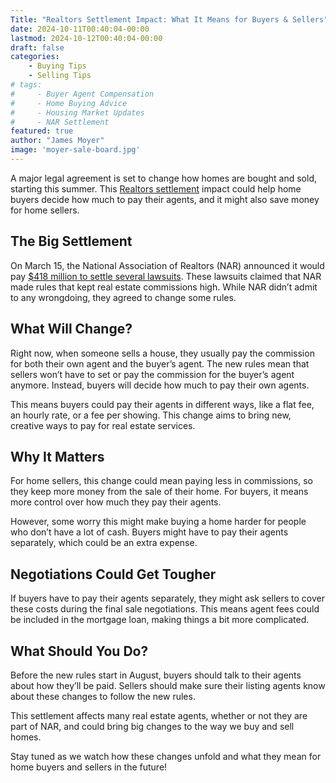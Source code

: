 ```yaml
---
Title: "Realtors Settlement Impact: What It Means for Buyers & Sellers"
date: 2024-10-11T00:40:04-00:00
lastmod: 2024-10-12T00:40:04-00:00
draft: false
categories:
    - Buying Tips
    - Selling Tips
# tags:
#     - Buyer Agent Compensation
#     - Home Buying Advice
#     - Housing Market Updates
#     - NAR Settlement
featured: true
author: "James Moyer"
image: 'moyer-sale-board.jpg'
---
```


A major legal agreement is set to change how homes are bought and sold, starting this summer. This [Realtors settlement](/how-nar-settlement-impacts-home-buyers-agents/) impact could help home buyers decide how much to pay their agents, and it might also save money for home sellers.

## The Big Settlement


On March 15, the National Association of Realtors (NAR) announced it would pay [$418 million to settle several lawsuits](https://www.nar.realtor/competition-in-real-estate/what-the-nar-settlement-means-for-home-buyers-and-sellers). These lawsuits claimed that NAR made rules that kept real estate commissions high. While NAR didn’t admit to any wrongdoing, they agreed to change some rules.

## What Will Change?

Right now, when someone sells a house, they usually pay the commission for both their own agent and the buyer’s agent. The new rules mean that sellers won’t have to set or pay the commission for the buyer’s agent anymore. Instead, buyers will decide how much to pay their own agents.

This means buyers could pay their agents in different ways, like a flat fee, an hourly rate, or a fee per showing. This change aims to bring new, creative ways to pay for real estate services.

## Why It Matters

For home sellers, this change could mean paying less in commissions, so they keep more money from the sale of their home. For buyers, it means more control over how much they pay their agents.

However, some worry this might make buying a home harder for people who don’t have a lot of cash. Buyers might have to pay their agents separately, which could be an extra expense.

## Negotiations Could Get Tougher

If buyers have to pay their agents separately, they might ask sellers to cover these costs during the final sale negotiations. This means agent fees could be included in the mortgage loan, making things a bit more complicated.

## What Should You Do?

Before the new rules start in August, buyers should talk to their agents about how they’ll be paid. Sellers should make sure their listing agents know about these changes to follow the new rules.

This settlement affects many real estate agents, whether or not they are part of NAR, and could bring big changes to the way we buy and sell homes.

Stay tuned as we watch how these changes unfold and what they mean for home buyers and sellers in the future!
